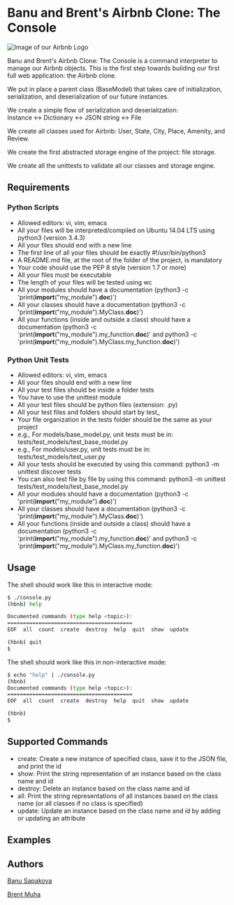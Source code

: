 # Banu and Brent's Airbnb Clone: The Console

![Image of our Airbnb Logo](https://pbs.twimg.com/media/EJI6yBEWkAAZD4H?format=jpg&name=4096x4096)

Banu and Brent's Airbnb Clone: The Console is a command interpreter to manage our Airbnb objects. This is the first step towards building our first full web application: the Airbnb clone.

We put in place a parent class (BaseModel) that takes care of initialization, serialization, and deserialization of our future instances.

We create a simple flow of serialization and deserialization:<br>
Instance <-> Dictionary <-> JSON string <-> File

We create all classes used for Airbnb: User, State, City, Place, Amenity, and Review.

We create the first abstracted storage engine of the project: file storage.

We create all the unittests to validate all our classes and storage engine.

## Requirements

### Python Scripts

* Allowed editors: vi, vim, emacs
* All your files will be interpreted/compiled on Ubuntu 14.04 LTS using python3 (version 3.4.3)
* All your files should end with a new line
* The first line of all your files should be exactly #!/usr/bin/python3
* A README.md file, at the root of the folder of the project, is mandatory
* Your code should use the PEP 8 style (version 1.7 or more)
* All your files must be executable
* The length of your files will be tested using wc
* All your modules should have a documentation (python3 -c 'print(__import__("my_module").__doc__)')
* All your classes should have a documentation (python3 -c 'print(__import__("my_module").MyClass.__doc__)')
* All your functions (inside and outside a class) should have a documentation (python3 -c 'print(__import__("my_module").my_function.__doc__)' and python3 -c 'print(__import__("my_module").MyClass.my_function.__doc__)')

### Python Unit Tests

* Allowed editors: vi, vim, emacs
* All your files should end with a new line
* All your test files should be inside a folder tests
* You have to use the unittest module
* All your test files should be python files (extension: .py)
* All your test files and folders should start by test_
* Your file organization in the tests folder should be the same as your project
* e.g., For models/base_model.py, unit tests must be in: tests/test_models/test_base_model.py
* e.g., For models/user.py, unit tests must be in: tests/test_models/test_user.py
* All your tests should be executed by using this command: python3 -m unittest discover tests
* You can also test file by file by using this command: python3 -m unittest tests/test_models/test_base_model.py
* All your modules should have a documentation (python3 -c 'print(__import__("my_module").__doc__)')
* All your classes should have a documentation (python3 -c 'print(__import__("my_module").MyClass.__doc__)')
* All your functions (inside and outside a class) should have a documentation (python3 -c 'print(__import__("my_module").my_function.__doc__)' and python3 -c 'print(__import__("my_module").MyClass.my_function.__doc__)')

## Usage

The shell should work like this in interactive mode:

```bash
$ ./console.py
(hbnb) help

Documented commands (type help <topic>):
========================================
EOF  all  count  create  destroy  help  quit  show  update

(hbnb) quit
$
```

The shell should work like this in non-interactive mode:

```bash
$ echo "help" | ./console.py
(hbnb)
Documented commands (type help <topic>):
========================================
EOF  all  count  create  destroy  help  quit  show  update

(hbnb)
$
```

## Supported Commands
* create: Create a new instance of specified class, save it to the JSON file, and print the id
* show: Print the string representation of an instance based on the class name and id
* destroy: Delete an instance based on the class name and id
* all: Print the string representations of all instances based on the class name (or all classes if no class is specified)
* update: Update an instance based on the class name and id by adding or updating an attribute


## Examples

## Authors

[Banu Sapakova](https://github.com/banuaksom)

[Brent Muha](https://github.com/bmuha1)